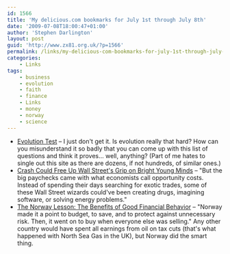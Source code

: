 ```yaml
---
id: 1566
title: 'My delicious.com bookmarks for July 1st through July 8th'
date: '2009-07-08T18:00:47+01:00'
author: 'Stephen Darlington'
layout: post
guid: 'http://www.zx81.org.uk/?p=1566'
permalink: /links/my-delicious-com-bookmarks-for-july-1st-through-july-8th.html
categories:
    - Links
tags:
    - business
    - evolution
    - faith
    - finance
    - Links
    - money
    - norway
    - science
---
```


- [Evolution Test](http://missinguniversemuseum.com/Evtest.htm) – I just don't get it. Is evolution really that hard? How can you misunderstand it so badly that you can come up with this list of questions and think it proves… well, anything? (Part of me hates to single out this site as there are dozens, if not hundreds, of similar ones.)
- [Crash Could Free Up Wall Street's Grip on Bright Young Minds](http://www.wired.com/culture/culturereviews/magazine/17-07/st_essay) – "But the big paychecks came with what economists call opportunity costs. Instead of spending their days searching for exotic trades, some of these Wall Street wizards could've been creating drugs, imagining software, or solving energy problems."
- [The Norway Lesson: The Benefits of Good Financial Behavior](http://www.behaviorgap.com/the-norway-lesson-the-benefits-of-good-financial-behavior/) – "Norway made it a point to budget, to save, and to protect against unnecessary risk. Then, it went on to buy when everyone else was selling." Any other country would have spent all earnings from oil on tax cuts (that's what happened with North Sea Gas in the UK), but Norway did the smart thing.